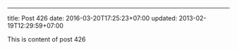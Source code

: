---
title: Post 426
date: 2016-03-20T17:25:23+07:00
updated: 2013-02-19T12:29:59+07:00

This is content of post 426